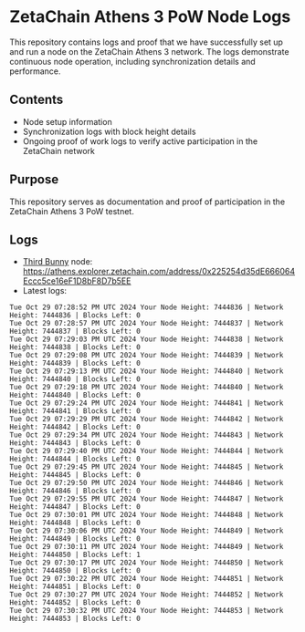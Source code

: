 # ZetaChain Athens 3 PoW Node Logs
This repository contains logs and proof that we have successfully set up and run a node on the ZetaChain Athens 3 network. The logs demonstrate continuous node operation, including synchronization details and performance.

## Contents
- Node setup information
- Synchronization logs with block height details
- Ongoing proof of work logs to verify active participation in the ZetaChain network

## Purpose
This repository serves as documentation and proof of participation in the ZetaChain Athens 3 PoW testnet.

## Logs

- [Third Bunny](https://thirdbunny.xyz/) node: https://athens.explorer.zetachain.com/address/0x225254d35dE666064Eccc5ce16eF1D8bF8D7b5EE
- Latest logs:
```
Tue Oct 29 07:28:52 PM UTC 2024 Your Node Height: 7444836 | Network Height: 7444836 | Blocks Left: 0
Tue Oct 29 07:28:57 PM UTC 2024 Your Node Height: 7444837 | Network Height: 7444837 | Blocks Left: 0
Tue Oct 29 07:29:03 PM UTC 2024 Your Node Height: 7444838 | Network Height: 7444838 | Blocks Left: 0
Tue Oct 29 07:29:08 PM UTC 2024 Your Node Height: 7444839 | Network Height: 7444839 | Blocks Left: 0
Tue Oct 29 07:29:13 PM UTC 2024 Your Node Height: 7444840 | Network Height: 7444840 | Blocks Left: 0
Tue Oct 29 07:29:18 PM UTC 2024 Your Node Height: 7444840 | Network Height: 7444840 | Blocks Left: 0
Tue Oct 29 07:29:24 PM UTC 2024 Your Node Height: 7444841 | Network Height: 7444841 | Blocks Left: 0
Tue Oct 29 07:29:29 PM UTC 2024 Your Node Height: 7444842 | Network Height: 7444842 | Blocks Left: 0
Tue Oct 29 07:29:34 PM UTC 2024 Your Node Height: 7444843 | Network Height: 7444843 | Blocks Left: 0
Tue Oct 29 07:29:40 PM UTC 2024 Your Node Height: 7444844 | Network Height: 7444844 | Blocks Left: 0
Tue Oct 29 07:29:45 PM UTC 2024 Your Node Height: 7444845 | Network Height: 7444845 | Blocks Left: 0
Tue Oct 29 07:29:50 PM UTC 2024 Your Node Height: 7444846 | Network Height: 7444846 | Blocks Left: 0
Tue Oct 29 07:29:55 PM UTC 2024 Your Node Height: 7444847 | Network Height: 7444847 | Blocks Left: 0
Tue Oct 29 07:30:01 PM UTC 2024 Your Node Height: 7444848 | Network Height: 7444848 | Blocks Left: 0
Tue Oct 29 07:30:06 PM UTC 2024 Your Node Height: 7444849 | Network Height: 7444849 | Blocks Left: 0
Tue Oct 29 07:30:11 PM UTC 2024 Your Node Height: 7444849 | Network Height: 7444850 | Blocks Left: 1
Tue Oct 29 07:30:17 PM UTC 2024 Your Node Height: 7444850 | Network Height: 7444850 | Blocks Left: 0
Tue Oct 29 07:30:22 PM UTC 2024 Your Node Height: 7444851 | Network Height: 7444851 | Blocks Left: 0
Tue Oct 29 07:30:27 PM UTC 2024 Your Node Height: 7444852 | Network Height: 7444852 | Blocks Left: 0
Tue Oct 29 07:30:32 PM UTC 2024 Your Node Height: 7444853 | Network Height: 7444853 | Blocks Left: 0
```
